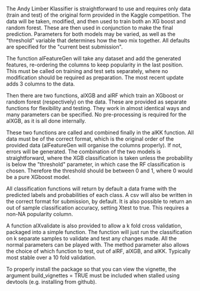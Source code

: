 The Andy Limber Klassifier is straightforward to use and requires only data (train and test) of the original form provided in the Kaggle competition. The data will be taken, modified, and then used to train both an XG boost and random forest. These are then used in conjunction to make the final prediction. Parameters for both models may be varied, as well as the "threshold" variable that determines how the two mix together. All defaults are specified for the "current best submission".

The function alFeatureGen will take any dataset and add the generated features, re-ordering the columns to keep popularity in the last position. This must be called on training and test sets separately, where no modification should be required as preparation. The most recent update adds 3 columns to the data.

Then there are two functions, alXGB and alRF which train an XGboost or random forest (respectively) on the data. These are provided as separate functions for flexibility and testing. They work in almost identical ways and many parameters can be specified. No pre-processing is required for the alXGB, as it is all done internally.

These two functions are called and combined finally in the alKK function. All data must be of the correct format, which is the original order of the provided data (alFeatureGen will organise the columns properly). If not, errors will be generated. The combination of the two models is straightforward, where the XGB classification is taken unless the probability is below the "threshold" parameter, in which case the RF classification is chosen. Therefore the threshold should be between 0 and 1, where 0 would be a pure XGboost model.

All classification functions will return by default a data frame with the predicted labels and probabilities of each class. A csv will also be written in the correct format for submission, by default. It is also possible to return an out of sample classification accuracy, setting Xtest to true. This requires a non-NA popularity column.

A function alXvalidate is also provided to allow a k fold cross validation, packaged into a simple function. The function will just run the classification on k separate samples to validate and test any changes made. All the normal parameters can be played with. The method parameter also allows the choice of which function to test, out of alRF, alXGB, and alKK. Typically most stable over a 10 fold validation.

To properly install the package so that you can view the vignette, the argument build_vignettes = TRUE must be included when stalled using devtools (e.g. installing from github).
